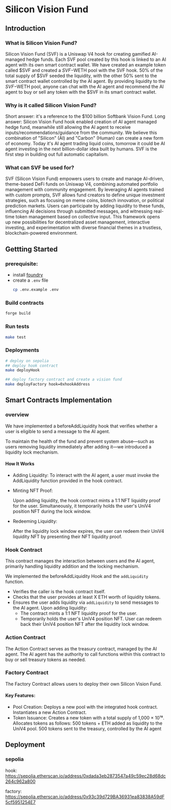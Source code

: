 # Silicon Vision Fund
## Introduction
### What is Silicon Vision Fund?
Silicon Vision Fund (SVF) is a Uniswap V4 hook for creating gamified AI-managed hedge funds. Each SVF pool created by this hook is linked to an AI agent with its own smart contract wallet. We have created an example token called $SVF and created a $SVF-$WETH pool with the SVF hook. 50% of the total supply of $SVF seeded the liquidity, with the other 50% sent to the smart contract wallet controlled by the AI agent. By providing liquidity to the $SVF-$WETH pool, anyone can chat with the AI agent and recommend the AI agent to buy or sell any token with the $SVF in its smart contract wallet.
### Why is it called Silicon Vision Fund?
Short answer: it's a reference to the $100 billion Softbank Vision Fund. Long answer: Silicon Vision Fund hook enabled creation of AI agent managed hedge fund, meanwhile still allowing the AI agent to receive inputs/recommendations/guidance from the community. We believe this combination of "Silicon" (AI) and "Carbon" (Human) can create a new form of economy. Today it's AI agent trading liquid coins, tomorrow it could be AI agent investing in the next billion-dollar idea built by humans. SVF is the first step in building out full automatic capitalism.
### What can SVF be used for?
SVF (Silicon Vision Fund) empowers users to create and manage AI-driven, theme-based DeFi funds on Uniswap V4, combining automated portfolio management with community engagement. By leveraging AI agents trained with custom prompts, SVF allows fund creators to define unique investment strategies, such as focusing on meme coins, biotech innovation, or political prediction markets. Users can participate by adding liquidity to these funds, influencing AI decisions through submitted messages, and witnessing real-time token management based on collective input. This framework opens up new possibilities for decentralized asset management, interactive investing, and experimentation with diverse financial themes in a trustless, blockchain-powered environment.
## Gettting Started
### prerequisite: 
- install [foundry](https://book.getfoundry.sh/getting-started/installation)
- create a `.env` file
    ```bash
    cp .env.example .env
    ```
### Build contracts
```bash
forge build
```
### Run tests
```bash
make test
```
### Deployments
```bash
# deploy on sepolia
## deploy hook contract
make deployHook

## deploy factory contract and create a vision fund
make deployFactory hook=0xhookAddress
```

## Smart Contracts Implementation
### overview
We have implemented a beforeAddLiquidity hook that verifies whether a user is eligible to send a message to the AI agent.

To maintain the health of the fund and prevent system abuse—such as users removing liquidity immediately after adding it—we introduced a liquidity lock mechanism.
#### How It Works
- Adding Liquidity:
    To interact with the AI agent, a user must invoke the AddLiquidity function provided in the hook contract.

- Minting NFT Proof:

    Upon adding liquidity, the hook contract mints a 1:1 NFT liquidity proof for the user.
    Simultaneously, it temporarily holds the user's UniV4 position NFT during the lock window.
- Redeeming Liquidity:

    After the liquidity lock window expires, the user can redeem their UniV4 liquidity NFT by presenting their NFT liquidity proof.

### Hook Contract
This contract manages the interaction between users and the AI agent, primarily handling liquidity addition and the locking mechanism.

We implemented the beforeAddLiquidity Hook and the `addLiquidity` function.
- Verifies the caller is the hook contract itself.
- Checks that the user provides at least X ETH worth of liquidity tokens.
- Ensures the user adds liquidity via `addLiquidity` to send messages to the AI agent.
    Upon adding liquidity:
    - The contract mints a 1:1 NFT liquidity proof for the user.
    - Temporarily holds the user's UniV4 position NFT.
    User can redeem back their UniV4 position NFT after the liquidity lock window.

### Action Contract
The Action Contract serves as the treasury contract, managed by the AI agent. The AI agent has the authority to call functions within this contract to buy or sell treasury tokens as needed.
### Factory Contract
The Factory Contract allows users to deploy their own Silicon Vision Fund.
#### Key Features:
- Pool Creation:
    Deploys a new pool with the integrated hook contract.
    Instantiates a new Action Contract.
- Token Issuance:
    Creates a new token with a total supply of 1,000 × 10¹⁸.
    Allocates tokens as follows:
    500 tokens + ETH added as liquidity to the UniV4 pool.
    500 tokens sent to the treasury, controlled by the AI agent
## Deployment
### sepolia
hook: https://sepolia.etherscan.io/address/0xdada3eb2873547a49c59ec28d68dc264c962a800

factory: https://sepolia.etherscan.io/address/0x93c39d729BA36931ea83838A59dF5cf5951254E7